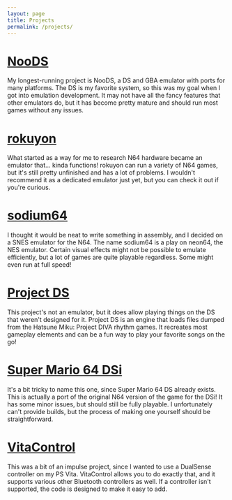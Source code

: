 ```yaml
---
layout: page
title: Projects
permalink: /projects/
---
```


# [NooDS](https://github.com/Hydr8gon/NooDS)
My longest-running project is NooDS, a DS and GBA emulator with ports for many platforms. The DS is my favorite system, so this was my goal when I got into emulation development. It may not have all the fancy features that other emulators do, but it has become pretty mature and should run most games without any issues.

# [rokuyon](https://github.com/Hydr8gon/rokuyon)
What started as a way for me to research N64 hardware became an emulator that... kinda functions! rokuyon can run a variety of N64 games, but it's still pretty unfinished and has a lot of problems. I wouldn't recommend it as a dedicated emulator just yet, but you can check it out if you're curious.

# [sodium64](https://github.com/Hydr8gon/sodium64)
I thought it would be neat to write something in assembly, and I decided on a SNES emulator for the N64. The name sodium64 is a play on neon64, the NES emulator. Certain visual effects might not be possible to emulate efficiently, but a lot of games are quite playable regardless. Some might even run at full speed!

# [Project DS](https://github.com/Hydr8gon/Project-DS)
This project's not an emulator, but it does allow playing things on the DS that weren't designed for it. Project DS is an engine that loads files dumped from the Hatsune Miku: Project DIVA rhythm games. It recreates most gameplay elements and can be a fun way to play your favorite songs on the go!

# [Super Mario 64 DSi](https://github.com/Hydr8gon/sm64)
It's a bit tricky to name this one, since Super Mario 64 DS already exists. This is actually a port of the original N64 version of the game for the DSi! It has some minor issues, but should still be fully playable. I unfortunately can't provide builds, but the process of making one yourself should be straightforward.

# [VitaControl](https://github.com/Hydr8gon/VitaControl)
This was a bit of an impulse project, since I wanted to use a DualSense controller on my PS Vita. VitaControl allows you to do exactly that, and it supports various other Bluetooth controllers as well. If a controller isn't supported, the code is designed to make it easy to add.
